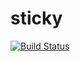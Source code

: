 sticky
======

[![Build Status](https://secure.travis-ci.org/leokite/sticky.png)](https://github.com/leokite/sticky)
